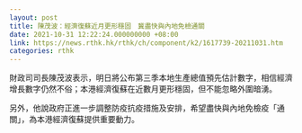 ```yaml
---
layout: post
title: 陳茂波：經濟復蘇近月更形穩固　冀盡快與內地免檢通關
date: 2021-10-31 12:22:24.000000000 +08:00
link: https://news.rthk.hk/rthk/ch/component/k2/1617739-20211031.htm
categories: rthk
---
```


財政司司長陳茂波表示，明日將公布第三季本地生產總值預先估計數字，相信經濟增長數字仍然不俗；本港經濟復蘇在近數月更形穩固，但不能忽略外圍暗湧。

另外，他說政府正進一步調整防疫抗疫措施及安排，希望盡快與內地免檢疫「通關」，為本港經濟復蘇提供重要動力。
